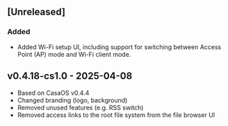 ## [Unreleased]
### Added
- Added Wi-Fi setup UI, including support for switching between Access Point (AP) mode and Wi-Fi client mode.

## v0.4.18-cs1.0 - 2025-04-08
- Based on CasaOS v0.4.4
- Changed branding (logo, background)
- Removed unused features (e.g. RSS switch)
- Removed access links to the root file system from the file browser UI